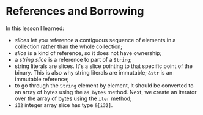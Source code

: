 # References and Borrowing

In this lesson I learned:
  - *slices* let you reference a contiguous sequence of elements in a collection rather than the whole collection;
  - *slice* is a kind of reference, so it does not have ownership;
  - a *string slice* is a reference to part of a `String`;
  - string literals are slices. It's a slice pointing to that specific point of the binary. This is also why string literals are immutable; `&str` is an immutable reference;
  - to go through the `String` element by element, it should be converted to an array of bytes using the `as_bytes` method. Next, we create an iterator over the array of bytes using the `iter` method;
  - `i32` integer array slice has type `&[i32]`.

